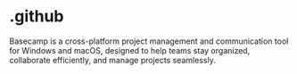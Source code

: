 # .github
Basecamp is a cross-platform project management and communication tool for Windows and macOS, designed to help teams stay organized, collaborate efficiently, and manage projects seamlessly.
